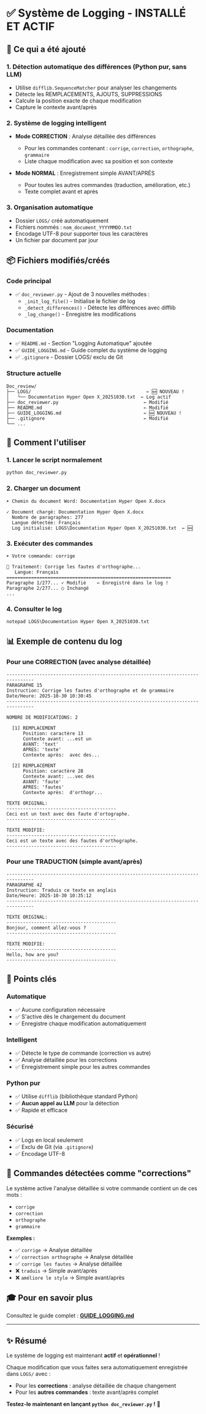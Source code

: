 # ✅ Système de Logging - INSTALLÉ ET ACTIF

## 🎉 Ce qui a été ajouté

### 1. **Détection automatique des différences** (Python pur, sans LLM)
   - Utilise `difflib.SequenceMatcher` pour analyser les changements
   - Détecte les REMPLACEMENTS, AJOUTS, SUPPRESSIONS
   - Calcule la position exacte de chaque modification
   - Capture le contexte avant/après

### 2. **Système de logging intelligent**
   - **Mode CORRECTION** : Analyse détaillée des différences
     - Pour les commandes contenant : `corrige`, `correction`, `orthographe`, `grammaire`
     - Liste chaque modification avec sa position et son contexte
   
   - **Mode NORMAL** : Enregistrement simple AVANT/APRÈS
     - Pour toutes les autres commandes (traduction, amélioration, etc.)
     - Texte complet avant et après

### 3. **Organisation automatique**
   - Dossier `LOGS/` créé automatiquement
   - Fichiers nommés : `nom_document_YYYYMMDD.txt`
   - Encodage UTF-8 pour supporter tous les caractères
   - Un fichier par document par jour

## 📦 Fichiers modifiés/créés

### Code principal
- ✅ `doc_reviewer.py` - Ajout de 3 nouvelles méthodes :
  - `_init_log_file()` - Initialise le fichier de log
  - `_detect_differences()` - Détecte les différences avec difflib
  - `_log_change()` - Enregistre les modifications

### Documentation
- ✅ `README.md` - Section "Logging Automatique" ajoutée
- ✅ `GUIDE_LOGGING.md` - Guide complet du système de logging
- ✅ `.gitignore` - Dossier LOGS/ exclu de Git

### Structure actuelle
```
Doc_review/
├── LOGS/                                          ← 🆕 NOUVEAU !
│   └── Documentation Hyper Open X_20251030.txt  ← Log actif
├── doc_reviewer.py                               ← Modifié
├── README.md                                     ← Modifié
├── GUIDE_LOGGING.md                              ← 🆕 NOUVEAU !
├── .gitignore                                    ← Modifié
└── ...
```

## 🚀 Comment l'utiliser

### 1. Lancer le script normalement
```bash
python doc_reviewer.py
```

### 2. Charger un document
```
➤ Chemin du document Word: Documentation Hyper Open X.docx

✓ Document chargé: Documentation Hyper Open X.docx
  Nombre de paragraphes: 277
  Langue détectée: Français
  Log initialisé: LOGS\Documentation Hyper Open X_20251030.txt  ← 🆕
```

### 3. Exécuter des commandes
```
➤ Votre commande: corrige

🔄 Traitement: Corrige les fautes d'orthographe...
   Langue: Français
============================================================
Paragraphe 1/277... ✓ Modifié    ← Enregistré dans le log !
Paragraphe 2/277... ○ Inchangé
...
```

### 4. Consulter le log
```
notepad LOGS\Documentation Hyper Open X_20251030.txt
```

## 📊 Exemple de contenu du log

### Pour une CORRECTION (avec analyse détaillée)
```
--------------------------------------------------------------------------------
PARAGRAPHE 15
Instruction: Corrige les fautes d'orthographe et de grammaire
Date/Heure: 2025-10-30 10:30:45
--------------------------------------------------------------------------------

NOMBRE DE MODIFICATIONS: 2

  [1] REMPLACEMENT
      Position: caractère 13
      Contexte avant: ...est un 
      AVANT: 'text'
      APRES: 'texte'
      Contexte après:  avec des...

  [2] REMPLACEMENT
      Position: caractère 28
      Contexte avant: ...vec des 
      AVANT: 'faute'
      APRES: 'fautes'
      Contexte après:  d'orthogr...

TEXTE ORIGINAL:
----------------------------------------
Ceci est un text avec des faute d'ortographe.
----------------------------------------

TEXTE MODIFIE:
----------------------------------------
Ceci est un texte avec des fautes d'orthographe.
----------------------------------------
```

### Pour une TRADUCTION (simple avant/après)
```
--------------------------------------------------------------------------------
PARAGRAPHE 42
Instruction: Traduis ce texte en anglais
Date/Heure: 2025-10-30 10:35:12
--------------------------------------------------------------------------------

TEXTE ORIGINAL:
----------------------------------------
Bonjour, comment allez-vous ?
----------------------------------------

TEXTE MODIFIE:
----------------------------------------
Hello, how are you?
----------------------------------------
```

## 🎯 Points clés

### Automatique
- ✅ Aucune configuration nécessaire
- ✅ S'active dès le chargement du document
- ✅ Enregistre chaque modification automatiquement

### Intelligent
- ✅ Détecte le type de commande (correction vs autre)
- ✅ Analyse détaillée pour les corrections
- ✅ Enregistrement simple pour les autres commandes

### Python pur
- ✅ Utilise `difflib` (bibliothèque standard Python)
- ✅ **Aucun appel au LLM** pour la détection
- ✅ Rapide et efficace

### Sécurisé
- ✅ Logs en local seulement
- ✅ Exclu de Git (via `.gitignore`)
- ✅ Encodage UTF-8

## 📝 Commandes détectées comme "corrections"

Le système active l'analyse détaillée si votre commande contient un de ces mots :
- `corrige`
- `correction`
- `orthographe`
- `grammaire`

**Exemples :**
- ✅ `corrige` → Analyse détaillée
- ✅ `correction orthographe` → Analyse détaillée
- ✅ `corrige les fautes` → Analyse détaillée
- ❌ `traduis` → Simple avant/après
- ❌ `améliore le style` → Simple avant/après

## 🎓 Pour en savoir plus

Consultez le guide complet : **[GUIDE_LOGGING.md](GUIDE_LOGGING.md)**

---

## ✨ Résumé

Le système de logging est maintenant **actif** et **opérationnel** !

Chaque modification que vous faites sera automatiquement enregistrée dans `LOGS/` avec :
- Pour les **corrections** : analyse détaillée de chaque changement
- Pour les **autres commandes** : texte avant/après complet

**Testez-le maintenant en lançant `python doc_reviewer.py` !** 🚀

